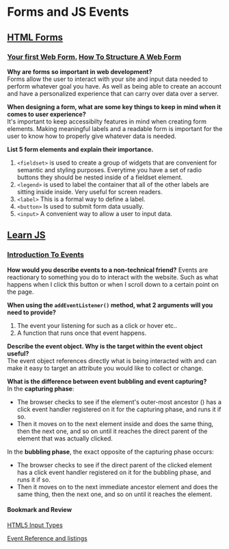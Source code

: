 # Forms and JS Events

## [HTML Forms](https://developer.mozilla.org/en-US/docs/Learn/Forms)

### [Your first Web Form.](https://developer.mozilla.org/en-US/docs/Learn/Forms/Your_first_form) [How To Structure A Web Form](https://developer.mozilla.org/en-US/docs/Learn/Forms/How_to_structure_a_web_form)

**Why are forms so important in web development?**  
Forms allow the user to interact with your site and input data needed to perform whatever goal you have. As well as being able to create an account and have a personalized experience that can carry over data over a server.  

**When designing a form, what are some key things to keep in mind when it comes to user experience?**  
It's important to keep accessibilty features in mind when creating form elements. Making meaningful labels and a readable form is important for the user to know how to properly give whatever data is needed.   

**List 5 form elements and explain their importance.**  
1. `<fieldset>` is used to create a group of widgets that are convenient for semantic and styling purposes. Everytime you have a set of radio buttons they should be nested inside of a fieldset element.
2.  `<legend>` is used to label the container that all of the other labels are sitting inside inside. Very useful for screen readers. 
3.  `<label>` This is a formal way to define a label.  
4.  `<button>` Is used to submit form data usually.
5.  `<input>` A convenient way to allow a user to input data.  
## [Learn JS](https://developer.mozilla.org/en-US/docs/Learn/JavaScript)
### [Introduction To Events](https://developer.mozilla.org/en-US/docs/Learn/JavaScript/Building_blocks/Events)

**How would you describe events to a non-technical friend?** 
Events are reactionary to something you do to interact with the website. Such as what happens when I click this button or when I scroll down to a certain point on the page.  

**When using the `addEventListener()` method, what 2 arguments will you need to provide?**  
1. The event your listening for such as a click or hover etc..
2. A function that runs once that event happens.

**Describe the event object. Why is the target within the event object useful?**  
The event object references directly what is being interacted with and can make it easy to target an attribute you would like to collect or change.  

**What is the difference between event bubbling and event capturing?**  
In the **capturing phase**:  
- The browser checks to see if the element's outer-most ancestor (<html>) has a click event handler registered on it for the capturing phase, and runs it if so.  
- Then it moves on to the next element inside <html> and does the same thing, then the next one, and so on until it reaches the direct parent of the element that was actually clicked.  
 
 In the **bubbling phase**, the exact opposite of the capturing phase occurs:

- The browser checks to see if the direct parent of the clicked element has a click event handler registered on it for the bubbling phase, and runs it if so.
- Then it moves on to the next immediate ancestor element and does the same thing, then the next one, and so on until it reaches the <html> element.  
  
#### Bookmark and Review

[HTML5 Input Types](https://developer.mozilla.org/en-US/docs/Learn/Forms/HTML5_input_types)  

[Event Reference and listings](https://developer.mozilla.org/en-US/docs/Web/Events)

